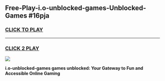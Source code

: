 
## Free-Play-i.o-unblocked-games-Unblocked-Games #16pja
<h3>
<a href="https://news.freeplayer.one?title=i.o-unblocked-games&ref=8M">CLICK TO PLAY</a></h3>
<hr>

<h3>
<a href="https://news.freeplayer.one?title=i.o-unblocked-games&ref=8M">CLICK 2 PLAY</a>
  
</h3>

<a href="https://news.freeplayer.one?title=i.o-unblocked-games&ref=8M"><img src="https://clearcache.store/games.png"></a>


**i.o-unblocked-games games unblocked: Your Gateway to Fun and Accessible Online Gaming**
